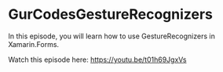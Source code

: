 # GurCodesGestureRecognizers
In this episode, you will learn how to use GestureRecognizers in Xamarin.Forms.

Watch this episode here: https://youtu.be/t01h69JgxVs
